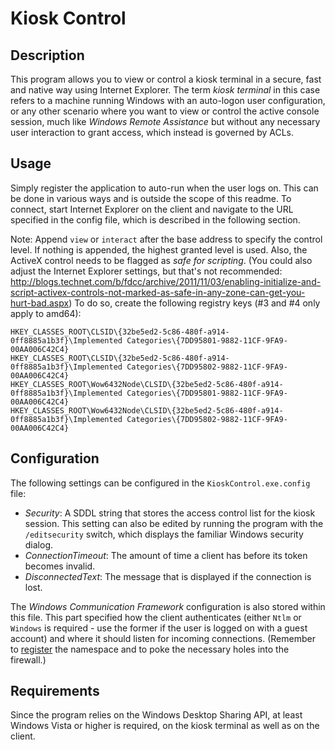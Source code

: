 Kiosk Control
=============


Description
-----------
This program allows you to view or control a kiosk terminal in a secure, fast
and native way using Internet Explorer.
The term *kiosk terminal* in this case refers to a machine running Windows with
an auto-logon user configuration, or any other scenario where you want to view
or control the active console session, much like *Windows Remote Assistance*
but without any necessary user interaction to grant access, which instead is
governed by ACLs.

Usage
-----
Simply register the application to auto-run when the user logs on. This can be
done in various ways and is outside the scope of this readme.
To connect, start Internet Explorer on the client and navigate to the URL
specified in the config file, which is described in the following section.

Note: Append `view` or `interact` after the base address to specify the control
level. If nothing is appended, the highest granted level is used.
Also, the ActiveX control needs to be flagged as *safe for scripting*. (You
could also adjust the Internet Explorer settings, but that's not recommended:
http://blogs.technet.com/b/fdcc/archive/2011/11/03/enabling-initialize-and-script-activex-controls-not-marked-as-safe-in-any-zone-can-get-you-hurt-bad.aspx)
To do so, create the following registry keys (#3 and #4 only apply to amd64):

    HKEY_CLASSES_ROOT\CLSID\{32be5ed2-5c86-480f-a914-0ff8885a1b3f}\Implemented Categories\{7DD95801-9882-11CF-9FA9-00AA006C42C4}
	HKEY_CLASSES_ROOT\CLSID\{32be5ed2-5c86-480f-a914-0ff8885a1b3f}\Implemented Categories\{7DD95802-9882-11CF-9FA9-00AA006C42C4}
	HKEY_CLASSES_ROOT\Wow6432Node\CLSID\{32be5ed2-5c86-480f-a914-0ff8885a1b3f}\Implemented Categories\{7DD95801-9882-11CF-9FA9-00AA006C42C4}
	HKEY_CLASSES_ROOT\Wow6432Node\CLSID\{32be5ed2-5c86-480f-a914-0ff8885a1b3f}\Implemented Categories\{7DD95802-9882-11CF-9FA9-00AA006C42C4}

Configuration
-------------
The following settings can be configured in the `KioskControl.exe.config` file:
- *Security*: A SDDL string that stores the access control list for the kiosk
  session. This setting can also be edited by running the program with the
  `/editsecurity` switch, which displays the familiar Windows security dialog.
- *ConnectionTimeout*: The amount of time a client has before its token becomes
  invalid.
- *DisconnectedText*: The message that is displayed if the connection is lost.

The *Windows Communication Framework* configuration is also stored within this
file. This part specified how the client authenticates (either `Ntlm` or
`Windows` is required - use the former if the user is logged on with a guest
account) and where it should listen for incoming connections. (Remember to
[register](http://msdn.microsoft.com/en-us/library/ms733768(v=vs.90).aspx) the
namespace and to poke the necessary holes into the firewall.)

Requirements
------------
Since the program relies on the Windows Desktop Sharing API, at least Windows
Vista or higher is required, on the kiosk terminal as well as on the client.
